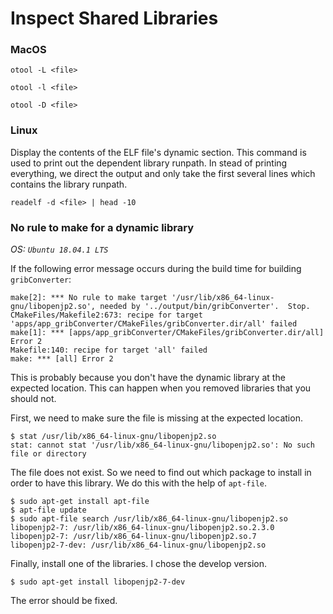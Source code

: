# Inspect Shared Libraries

### MacOS

```
otool -L <file>
```

```
otool -l <file>
```

```
otool -D <file>
```

### Linux

Display the contents of the ELF file's dynamic section. This command is used to print out the dependent library runpath. In stead of printing everything, we direct the output and only take the first several lines which contains the library runpath.

```
readelf -d <file> | head -10
```

### No rule to make for a dynamic library

*OS: `Ubuntu 18.04.1 LTS`*


If the following error message occurs during the build time for building `gribConverter`:

```
make[2]: *** No rule to make target '/usr/lib/x86_64-linux-gnu/libopenjp2.so', needed by '../output/bin/gribConverter'.  Stop.
CMakeFiles/Makefile2:673: recipe for target 'apps/app_gribConverter/CMakeFiles/gribConverter.dir/all' failed
make[1]: *** [apps/app_gribConverter/CMakeFiles/gribConverter.dir/all] Error 2
Makefile:140: recipe for target 'all' failed
make: *** [all] Error 2
```

This is probably because you don't have the dynamic library at the expected location. This can happen when you removed libraries that you should not.

First, we need to make sure the file is missing at the expected location.

```
$ stat /usr/lib/x86_64-linux-gnu/libopenjp2.so
stat: cannot stat '/usr/lib/x86_64-linux-gnu/libopenjp2.so': No such file or directory
```

The file does not exist. So we need to find out which package to install in order to have this library. We do this with the help of `apt-file`.

```
$ sudo apt-get install apt-file
$ apt-file update
$ sudo apt-file search /usr/lib/x86_64-linux-gnu/libopenjp2.so
libopenjp2-7: /usr/lib/x86_64-linux-gnu/libopenjp2.so.2.3.0
libopenjp2-7: /usr/lib/x86_64-linux-gnu/libopenjp2.so.7
libopenjp2-7-dev: /usr/lib/x86_64-linux-gnu/libopenjp2.so
```

Finally, install one of the libraries. I chose the develop version.

```
$ sudo apt-get install libopenjp2-7-dev
```

The error should be fixed.
